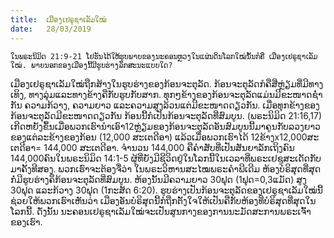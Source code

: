 ```yaml
---
title:  ເມືອງເຢຣູຊາເລັມໃໝ່
date:   28/03/2019
---
```


`ໃນພຣະນິມິດ 21:9-21 ໂຢຮັນໄດ້ໃຫ້ຮູບພາບຂອງນະຄອນຫຼວງໃນແຜ່ນດິນໂລກໃໝ່ນັ້ນກໍຄື ເມືອງເຢຣູຊາເລັມໃໝ່. ພາຍນອກຂອງເມືອງນີ້ມີຮູບຮ່າງລັກສະນະແບບໃດ?`

ເມືອງເຢຣູຊາເລັມໃໝ່ຖືກສ້າງໃນຮູບຮ່າງຂອງກ້ອນຈະຕຸລັດ. ກ້ອນຈະຕຸລັດກໍຄືສີ່ຫຼ່ຽມທີ່ມີທາງເທິງ, ທາງລຸ່ມແລະທາງຂ້າງຄືກັບຮູບກັບສາກ. ທຸກໆຂ້າງຂອງກ້ອນຈະຕຸລັດແມ່ນມີຂະໜາດຊ່ຳກັນ ຄວາມກ້ວາງ, ຄວາມຍາວ ແລະຄວາມສູງລ້ວນແຕ່ມີຂະໜາດດຽວກັນ. ເມື່ອທຸກຂ້າງຂອງກ້ອນຈະຕຸລັດມີຂະໜາດດຽວກັນ ກ້ອນນີ້ກໍເປັນກ້ອນຈະຕຸລັດທີ່ສົມບູນ. (ພຣະນິມິດ 21:16,17) ເກີດຫຍັງຂຶ້ນເມື່ອພວກເຮົານຳເອົາ12ຫຼ່ຽມຂອງກ້ອນຈະຕຸລັດອັນສົມບູນນີ້ມາຄູນກັບລວງຍາວຂອງແຕ່ລະຂ້າງຂອງກ້ອນ (12,000 ສະເຕດີອາ) ແລ້ວເມື່ອພວກເຮົາໄດ້ 12ຂ້າງx12,000ສະເຕດີອາ= 144,000 ສະເຕດີອາ. ຈຳນວນ 144,000 ຄືຄຳສັບທີ່ເປັນສັນຍາລັກເຖິງຄົນ 144,000ຄົນໃນພຣະນິມິດ 14:1-5 ຜູ້ທີ່ຍັງມີຊີວິດຢູ່ໃນໂລກນີ້ໃນເວລາທີ່ພຣະເຢຊູສະເດັດກັບມາຄັ້ງທີສອງ. ພວກເຮົາຈະຕ້ອງຈື່ວ່າ ໃນພຣະວິຫານສະໄໝພຣະຄຳພີເດີມ ຫ້ອງບໍຣິສຸດທີ່ສຸດກໍ່ມີຮູບຮ່າງຄຶກ້ອນຈະຕຸລັດທີ່ສົມບູນ. ຫ້ອງນັ້ນມີຄວາມຍາວ 30ຟຸດ (1ຟຸດ=0,3ແມັດ) ສູງ 30ຟຸດ ແລະກ້ວາງ 30ຟຸດ (1ກະສັດ 6:20). ຮູບຮ່າງເປັນກ້ອນຈະຕຸລັດຂອງເຢຣູຊາເລັມໃໝ່ນີ້ຊ່ວຍໃຫ້ພວກເຮົາເຫັນວ່າ ເມືອງອັນບໍຣິສຸດນີ້ກໍຖືກຕັ້ງໃຈໃຫ້ເປັນຄືກັບຫ້ອງທີ່ບໍຣິສຸດທີ່ສຸດໃນໂລກນີ້. ດັ່ງນັ້ນ ນະຄອນເຢຣູຊາເລັມໃໝ່ຈະເປັນສູນກາງຂອງການນະມັດສະການພຣະເຈົ້າຂອງເຮົາ.